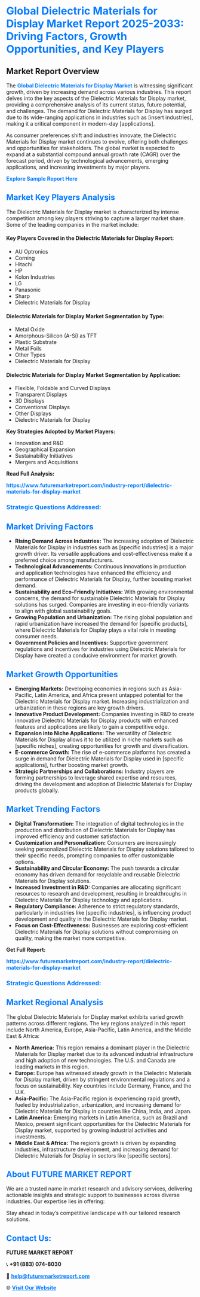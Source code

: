 <h1 style="color: #007BFF;">Global Dielectric Materials for Display Market Report 2025-2033: Driving Factors, Growth Opportunities, and Key Players</h1>

<section id="overview">
<h2>Market Report Overview</h2>
<p>The <a href="https://www.futuremarketreport.com/industry-report/dielectric-materials-for-display-market" style="color: #007BFF; text-decoration: none;"><strong>Global Dielectric Materials for Display Market</strong></a> is witnessing significant growth, driven by increasing demand across various industries. This report delves into the key aspects of the Dielectric Materials for Display market, providing a comprehensive analysis of its current status, future potential, and challenges. The demand for Dielectric Materials for Display has surged due to its wide-ranging applications in industries such as [insert industries], making it a critical component in modern-day [applications].</p>
<p>As consumer preferences shift and industries innovate, the Dielectric Materials for Display market continues to evolve, offering both challenges and opportunities for stakeholders. The global market is expected to expand at a substantial compound annual growth rate (CAGR) over the forecast period, driven by technological advancements, emerging applications, and increasing investments by major players.</p>
</section>

<section id="overview">
<p><a href="https://www.futuremarketreport.com/request-sample/reportId=97448" style="color: #007BFF; text-decoration: none;"><strong>Explore Sample Report Here</strong></a></p>
</section>

<section id="key-players">
<h2 style="color: #007BFF;">Market Key Players Analysis</h2>
<p>The Dielectric Materials for Display market is characterized by intense competition among key players striving to capture a larger market share. Some of the leading companies in the market include:</p>
<h4>Key Players Covered in the Dielectric Materials for Display Report:</h4>
<ul><li>AU Optronics</li><li>Corning</li><li>Hitachi</li><li>HP</li><li>Kolon Industries</li><li>LG</li><li>Panasonic</li><li>Sharp</li><li>Dielectric Materials for Display</li></ul>
<h4>Dielectric Materials for Display Market Segmentation by Type:</h4>
<ul><li>Metal Oxide</li><li>Amorphous-Silicon (A-Si) as TFT</li><li>Plastic Substrate</li><li>Metal Foils</li><li>Other Types</li><li>Dielectric Materials for Display</li></ul>

<h4>Dielectric Materials for Display Market Segmentation by Application:</h4>
<ul><li>Flexible, Foldable and Curved Displays</li><li>Transparent Displays</li><li>3D Displays</li><li>Conventional Displays</li><li>Other Displays</li><li>Dielectric Materials for Display</li></ul>
<p><strong>Key Strategies Adopted by Market Players:</strong></p>
<ul>
<li>Innovation and R&D</li>
<li>Geographical Expansion</li>
<li>Sustainability Initiatives</li>
<li>Mergers and Acquisitions</li>
</ul>
</section>

<section>
<p><strong>Read Full Analysis: </strong></p><a href="https://www.futuremarketreport.com/industry-report/dielectric-materials-for-display-market" style="color: #007BFF; text-decoration: none;"><strong>https://www.futuremarketreport.com/industry-report/dielectric-materials-for-display-market</strong></a>
<h3 style="color: #007BFF;">Strategic Questions Addressed:</h3>
</section>

<section id="driving-factors">
<h2 style="color: #007BFF;">Market Driving Factors</h2>
<ul>
<li><strong>Rising Demand Across Industries:</strong> The increasing adoption of Dielectric Materials for Display in industries such as [specific industries] is a major growth driver. Its versatile applications and cost-effectiveness make it a preferred choice among manufacturers.</li>
<li><strong>Technological Advancements:</strong> Continuous innovations in production and application technologies have enhanced the efficiency and performance of Dielectric Materials for Display, further boosting market demand.</li>
<li><strong>Sustainability and Eco-Friendly Initiatives:</strong> With growing environmental concerns, the demand for sustainable Dielectric Materials for Display solutions has surged. Companies are investing in eco-friendly variants to align with global sustainability goals.</li>
<li><strong>Growing Population and Urbanization:</strong> The rising global population and rapid urbanization have increased the demand for [specific products], where Dielectric Materials for Display plays a vital role in meeting consumer needs.</li>
<li><strong>Government Policies and Incentives:</strong> Supportive government regulations and incentives for industries using Dielectric Materials for Display have created a conducive environment for market growth.</li>
</ul>
</section>

<section id="growth-opportunities">
<h2 style="color: #007BFF;">Market Growth Opportunities</h2>
<ul>
<li><strong>Emerging Markets:</strong> Developing economies in regions such as Asia-Pacific, Latin America, and Africa present untapped potential for the Dielectric Materials for Display market. Increasing industrialization and urbanization in these regions are key growth drivers.</li>
<li><strong>Innovative Product Development:</strong> Companies investing in R&D to create innovative Dielectric Materials for Display products with enhanced features and applications are likely to gain a competitive edge.</li>
<li><strong>Expansion into Niche Applications:</strong> The versatility of Dielectric Materials for Display allows it to be utilized in niche markets such as [specific niches], creating opportunities for growth and diversification.</li>
<li><strong>E-commerce Growth:</strong> The rise of e-commerce platforms has created a surge in demand for Dielectric Materials for Display used in [specific applications], further boosting market growth.</li>
<li><strong>Strategic Partnerships and Collaborations:</strong> Industry players are forming partnerships to leverage shared expertise and resources, driving the development and adoption of Dielectric Materials for Display products globally.</li>
</ul>
</section>

<section id="trending-factors">
<h2 style="color: #007BFF;">Market Trending Factors</h2>
<ul>
<li><strong>Digital Transformation:</strong> The integration of digital technologies in the production and distribution of Dielectric Materials for Display has improved efficiency and customer satisfaction.</li>
<li><strong>Customization and Personalization:</strong> Consumers are increasingly seeking personalized Dielectric Materials for Display solutions tailored to their specific needs, prompting companies to offer customizable options.</li>
<li><strong>Sustainability and Circular Economy:</strong> The push towards a circular economy has driven demand for recyclable and reusable Dielectric Materials for Display solutions.</li>
<li><strong>Increased Investment in R&D:</strong> Companies are allocating significant resources to research and development, resulting in breakthroughs in Dielectric Materials for Display technology and applications.</li>
<li><strong>Regulatory Compliance:</strong> Adherence to strict regulatory standards, particularly in industries like [specific industries], is influencing product development and quality in the Dielectric Materials for Display market.</li>
<li><strong>Focus on Cost-Effectiveness:</strong> Businesses are exploring cost-efficient Dielectric Materials for Display solutions without compromising on quality, making the market more competitive.</li>
</ul>
</section>

<section>
<p><strong>Get Full Report: </strong></p><a href="https://www.futuremarketreport.com/industry-report/dielectric-materials-for-display-market" style="color: #007BFF; text-decoration: none;"><strong>https://www.futuremarketreport.com/industry-report/dielectric-materials-for-display-market</strong></a>
<h3 style="color: #007BFF;">Strategic Questions Addressed:</h3>
</section>


<section id="regional-analysis">
<h2 style="color: #007BFF;">Market Regional Analysis</h2>
<p>The global Dielectric Materials for Display market exhibits varied growth patterns across different regions. The key regions analyzed in this report include North America, Europe, Asia-Pacific, Latin America, and the Middle East & Africa:</p>
<ul>
<li><strong>North America:</strong> This region remains a dominant player in the Dielectric Materials for Display market due to its advanced industrial infrastructure and high adoption of new technologies. The U.S. and Canada are leading markets in this region.</li>
<li><strong>Europe:</strong> Europe has witnessed steady growth in the Dielectric Materials for Display market, driven by stringent environmental regulations and a focus on sustainability. Key countries include Germany, France, and the U.K.</li>
<li><strong>Asia-Pacific:</strong> The Asia-Pacific region is experiencing rapid growth, fueled by industrialization, urbanization, and increasing demand for Dielectric Materials for Display in countries like China, India, and Japan.</li>
<li><strong>Latin America:</strong> Emerging markets in Latin America, such as Brazil and Mexico, present significant opportunities for the Dielectric Materials for Display market, supported by growing industrial activities and investments.</li>
<li><strong>Middle East & Africa:</strong> The region’s growth is driven by expanding industries, infrastructure development, and increasing demand for Dielectric Materials for Display in sectors like [specific sectors].</li>
</ul>
</section>

<footer>
<h2 style="color: #007BFF;">About FUTURE MARKET REPORT</h2>
<p>We are a trusted name in market research and advisory services, delivering actionable insights and strategic support to businesses across diverse industries. Our expertise lies in offering:</p>

<p>Stay ahead in today’s competitive landscape with our tailored research solutions.</p>

<h2 style="color: #007BFF;">Contact Us:</h2>
<p><strong>FUTURE MARKET REPORT</strong></p>
<p>📞 <strong>+91 (883) 074-8030</strong></p>
<p>📧 <strong><a href="mailto:help@futuremarketreport.com" style="color: #007BFF;">help@futuremarketreport.com</a></strong></p>
<p>🌐 <strong><a href="https://www.futuremarketreport.com/" style="color: #007BFF;">Visit Our Website</a></strong></p>
</footer>